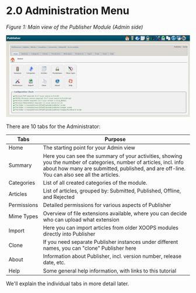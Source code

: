 # 2.0 Administration Menu

 _Figure 1: Main view of the Publisher Module \(Admin side\)_

![image001.jpg](.gitbook/assets/image001.jpg)

There are 10 tabs for the Administrator:

| **Tabs** | **Purpose** |
| --- | --- |
| Home | The starting point for your Admin view |
| Summary | Here you can see the summary of your activities, showing you the number of categories, number of articles, incl. info about how many are submitted, published, and are off-line. You can also see all the articles. |
| Categories | List of all created categories of the module. |
| Articles | List of articles, grouped by: Submitted, Published, Offline, and Rejected |
| Permissions | Detailed permissions for various aspects of Publisher |
| Mime Types | Overview of file extensions available, where you can decide who can upload what extension |
| Import | Here you can import articles from older XOOPS modules directly into Publisher |
| Clone | If you need separate Publisher instances under different names, you can "clone" Publisher here |
| About | Information about Publisher, incl. version number, release date, etc. |
| Help | Some general help information, with links to this tutorial |

We'll explain the individual tabs in more detail later.


